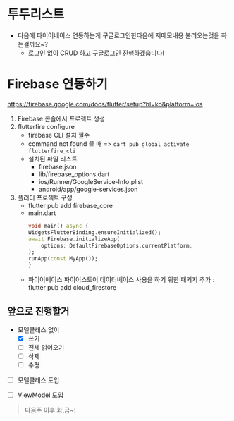 # 투두리스트
- 다음에 파이어베이스 연동하는게 구글로그인한다음에 저메모내용 불러오는것을 하는걸까요~?
    - 로그인 없이 CRUD 하고 구글로그인 진행하겠습니다!



# Firebase 연동하기

https://firebase.google.com/docs/flutter/setup?hl=ko&platform=ios

1. Firebase 콘솔에서 프로젝트 생성
2. flutterfire configure
    - firebase CLI 설치 필수
    - command not found 뜰 때 => `dart pub global activate flutterfire_cli`
    - 설치된 파일 리스트
        - firebase.json
        - lib/firebase_options.dart
        - ios/Runner/GoogleService-Info.plist
        - android/app/google-services.json
3. 플러터 프로젝트 구성
    - flutter pub add firebase_core
    - main.dart
        ```dart
        void main() async {
        WidgetsFlutterBinding.ensureInitialized();
        await Firebase.initializeApp(
            options: DefaultFirebaseOptions.currentPlatform,
        );
        runApp(const MyApp());
        }
        ```
    - 파이어베이스 파이어스토어 데이터베이스 사용을 하기 위한 패키지 추가 : flutter pub add cloud_firestore






## 앞으로 진행할거
- 모델클래스 없이
    - [X] 쓰기
    - [ ] 전체 읽어오기
    - [ ] 삭제
    - [ ] 수정
- [ ] 모델클래스 도입
- [ ] ViewModel 도입


> 다음주 이후 화,금~!